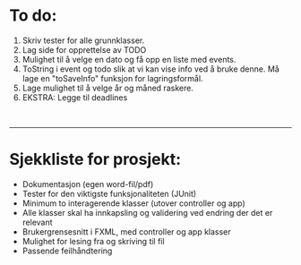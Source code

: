 <h1>To do:</h1>
<ol>
    <li>Skriv tester for alle grunnklasser.</li>
    <li>Lag side for opprettelse av TODO</li>
    <li>Mulighet til å velge en dato og få opp en liste med events.</li>
    <li>ToString i event og todo slik at vi kan vise info ved å bruke denne. Må lage en "toSaveInfo" funksjon for lagringsformål.</li>
    <li>Lage mulighet til å velge år og måned raskere.</li>
    <li>EKSTRA: Legge til deadlines</li>
</ol>
<br>
<hr>
<h1>Sjekkliste for prosjekt:</h1>
<ul>
    <li>Dokumentasjon (egen word-fil/pdf)</li>
    <li>Tester for den viktigste funksjonaliteten (JUnit)</li>
    <li>Minimum to interagerende klasser (utover controller og app)</li>
    <li>Alle klasser skal ha innkapsling og validering ved endring der det er relevant</li>
    <li>Brukergrensesnitt i FXML, med controller og app klasser</li>
    <li>Mulighet for lesing fra og skriving til fil</li>
    <li>Passende feilhåndtering</li>
</ul>